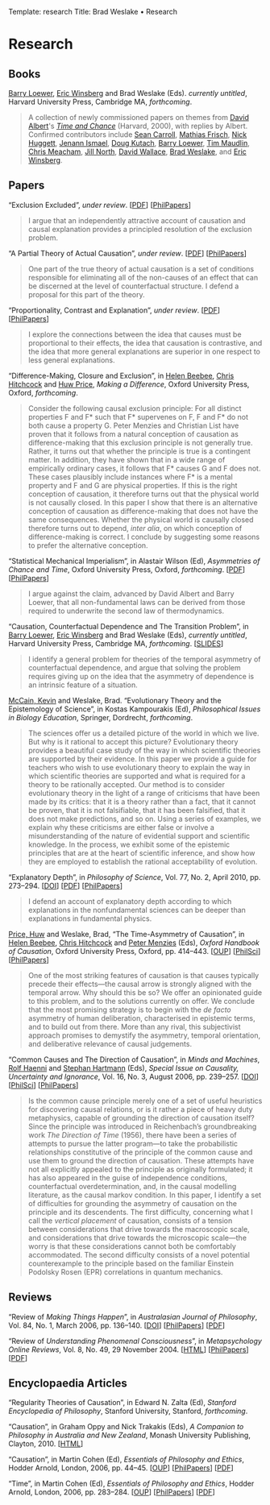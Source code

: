 Template: research
Title: Brad Weslake &bull; Research

# Research

## Books

[Barry Loewer][1], [Eric Winsberg][2] and Brad Weslake (Eds). *currently untitled*, Harvard University Press, Cambridge MA, *forthcoming*.

 [1]: http://rci.rutgers.edu/~loewer/
 [2]: http://www.cas.usf.edu/~ewinsb/

> A collection of newly commissioned papers on themes from [David Albert][3]'s *[Time and Chance][4]* (Harvard, 2000), with replies by Albert. Confirmed contributors include [Sean Carroll][5], [Mathias Frisch][6], [Nick Huggett][7], [Jenann Ismael][8], [Doug Kutach][9], [Barry Loewer][1], [Tim Maudlin][10], [Chris Meacham][11], [Jill North][12], [David Wallace][13], [Brad Weslake][14], and [Eric Winsberg][2]. 

 [3]: http://en.wikipedia.org/wiki/David_Albert
 [4]: http://www.hup.harvard.edu/catalog.php?isbn=9780674011328
 [5]: http://preposterousuniverse.com/
 [6]: http://www.philosophy.umd.edu/Faculty/mfrisch/index.html
 [7]: http://tigger.uic.edu/~huggett/
 [8]: http://www.u.arizona.edu/~jtismael/index.html
 [9]: http://www.brown.edu/Departments/Philosophy/facultymember.php?key=13
 [10]: http://philosophy.rutgers.edu/index.php?option=com_content&task=view&id=111&Itemid=210
 [11]: http://www.umass.edu/philosophy/faculty/meacham.htm
 [12]: http://www.yale.edu/philos/people/north_jill.html
 [13]: http://users.ox.ac.uk/~mert0130/
 [14]: ../../

## Papers

“Exclusion Excluded”, *under review*. \[[<span class="small">PDF</span>][37]\] \[[<span class="small">PhilPapers</span>][38]\]

> I argue that an independently attractive account of causation and causal explanation provides a principled resolution of the exclusion problem. 

“A Partial Theory of Actual Causation”, *under review*. \[[<span class="small">PDF</span>][39]\] \[[<span class="small">PhilPapers</span>][40]\]

> One part of the true theory of actual causation is a set of conditions responsible for eliminating all of the non-causes of an effect that can be discerned at the level of counterfactual structure.  I defend a proposal for this part of the theory.

“Proportionality, Contrast and Explanation”, *under review*. \[[<span class="small">PDF</span>][41]\] \[[<span class="small">PhilPapers</span>][42]\]

> I explore the connections between the idea that causes must be proportional to their effects, the idea that causation is contrastive, and the idea that more general explanations are superior in one respect to less general explanations.

“Difference-Making, Closure and Exclusion”, in [Helen Beebee][beebee], [Chris Hitchcock][hitchcock] and [Huw Price][price], *Making a Difference*, Oxford University Press, Oxford, *forthcoming*.

> Consider the following causal exclusion principle: For all distinct properties F and F* such that F* supervenes on F, F and F* do not both cause a property G.  Peter Menzies and Christian List have proven that it follows from a natural conception of causation as difference-making that this exclusion principle is not generally true.  Rather, it turns out that whether the principle is true is a contingent matter.  In addition, they have shown that in a wide range of empirically ordinary cases, it follows that F* causes G and F does not.  These cases plausibly include instances where F* is a mental property and F and G are physical properties.  If this is the right conception of causation, it therefore turns out that the physical world is not causally closed.  In this paper I show that there is an alternative conception of causation as difference-making that does not have the same consequences.  Whether the physical world is causally closed therefore turns out to depend, *inter alia*, on which conception of difference-making is correct.  I conclude by suggesting some reasons to prefer the alternative conception.

“Statistical Mechanical Imperialism”, in Alastair Wilson (Ed), *Asymmetries of Chance and Time*, Oxford University Press, Oxford, *forthcoming*. \[[<span class="small">PDF</span>][imperialism]\] \[[<span class="small">PhilPapers</span>][imperialism-pp]\]

> I argue against the claim, advanced by David Albert and Barry Loewer, that all non-fundamental laws can be derived from those required to underwrite the second law of thermodynamics.

“Causation, Counterfactual Dependence and The Transition Problem”, in [Barry Loewer][1], [Eric Winsberg][2] and Brad Weslake (Eds), *currently untitled*, Harvard University Press, Cambridge MA, *forthcoming*. \[[<span class="small">SLIDES</span>][transition]\]

> I identify a general problem for theories of the temporal asymmetry of counterfactual dependence, and argue that solving the problem requires giving up on the idea that the asymmetry of dependence is an intrinsic feature of a situation.

[McCain, Kevin][mccain] and Weslake, Brad. “Evolutionary Theory and the Epistemology of Science”, in Kostas Kampourakis (Ed), *Philosophical Issues in Biology Education*, Springer, Dordrecht, *forthcoming*.

> The sciences offer us a detailed picture of the world in which we live. But why is it rational to accept this picture? Evolutionary theory provides a beautiful case study of the way in which scientific theories are supported by their evidence. In this paper we provide a guide for teachers who wish to use evolutionary theory to explain the way in which scientific theories are supported and what is required for a theory to be rationally accepted. Our method is to consider evolutionary theory in the light of a range of criticisms that have been made by its critics: that it is a theory rather than a fact, that it cannot be proven, that it is not falsifiable, that it has been falsified, that it does not make predictions, and so on. Using a series of examples, we explain why these criticisms are either false or involve a misunderstanding of the nature of evidential support and scientific knowledge. In the process, we exhibit some of the epistemic principles that are at the heart of scientific inference, and show how they are employed to establish the rational acceptability of evolution.

 [mccain]: https://sites.google.com/site/kevinmccain/home "Kevin McCain"
  
“Explanatory Depth”, in *Philosophy of Science*, Vol. 77, No. 2, April 2010, pp. 273–294. \[[<span class="small">DOI</span>][15]\] \[[<span class="small">PDF</span>][16]\] \[[<span class="small">PhilPapers</span>][17]\]

> I defend an account of explanatory depth according to which explanations in the nonfundamental sciences can be deeper than explanations in fundamental physics.

 [15]: http://dx.doi.org/10.1086/651316
 [16]: http://goo.gl/O7WJN
 [17]: http://philpapers.org/rec/WESED

[Price, Huw][price] and Weslake, Brad, “The Time-Asymmetry of Causation”, in [Helen Beebee][beebee], [Chris Hitchcock][hitchcock] and [Peter Menzies][menzies] (Eds), *Oxford Handbook of Causation*, Oxford University Press, Oxford, pp. 414–443. \[[<span class="small">OUP</span>][19]\] \[[<span class="small">PhilSci</span>][20]\] \[[<span class="small">PhilPapers</span>][21]\]

> One of the most striking features of causation is that causes typically precede their effects—the causal arrow is strongly aligned with the temporal arrow. Why should this be so? We offer an opinionated guide to this problem, and to the solutions currently on offer. We conclude that the most promising strategy is to begin with the *de facto* asymmetry of human deliberation, characterised in epistemic terms, and to build out from there. More than any rival, this subjectivist approach promises to demystify the asymmetry, temporal orientation, and deliberative relevance of causal judgements.

 [19]: http://www.oup.com/us/catalog/general/subject/Philosophy/Metaphysics/?view=usa&ci=9780199279739
 [20]: http://philsci-archive.pitt.edu/archive/00004475/ "Download via the PhilSci archive"
 [21]: http://philpapers.org/rec/PRITTO
 [beebee]: http://www.birmingham.ac.uk/staff/profiles/philosophy/beebee-helen.aspx "Helen Beebee"
 [price]: http://homepage.mac.com/huw.price/index.html "Huw Price"
 [hitchcock]: http://www.hss.caltech.edu/people/cricky/profile "Chris Hitchcock"
 [menzies]: http://www.phil.mq.edu.au/staff/menzies.htm "Peter Menzies"

“Common Causes and The Direction of Causation”, in *Minds and Machines*, [Rolf Haenni][haenni] and [Stephan Hartmann][hartmann] (Eds), *Special Issue on Causality, Uncertainty and Ignorance*, Vol. 16, No. 3, August 2006, pp. 239–257. \[[<span class="small">DOI</span>][22]\] \[[<span class="small">PhilSci</span>][23]\] \[[<span class="small">PhilPapers</span>][24]\]

> Is the common cause principle merely one of a set of useful heuristics for discovering causal relations, or is it rather a piece of heavy duty metaphysics, capable of grounding the direction of causation itself? Since the principle was introduced in Reichenbach’s groundbreaking work *The Direction of Time* (1956), there have been a series of attempts to pursue the latter program—to take the probabilistic relationships constitutive of the principle of the common cause and use them to ground the direction of causation. These attempts have not all explicitly appealed to the principle as originally formulated; it has also appeared in the guise of independence conditions, counterfactual overdetermination, and, in the causal modelling literature, as the causal markov condition. In this paper, I identify a set of difficulties for grounding the asymmetry of causation on the principle and its descendents. The first difficulty, concerning what I call the *vertical placement* of causation, consists of a tension between considerations that drive towards the macroscopic scale, and considerations that drive towards the microscopic scale—the worry is that these considerations cannot both be comfortably accommodated. The second difficulty consists of a novel potential counterexample to the principle based on the familiar Einstein Podolsky Rosen (EPR) correlations in quantum mechanics.

 [22]: http://dx.doi.org/10.1007/s11023-006-9042-2
 [23]: http://philsci-archive.pitt.edu/archive/00002792/ "Download via the PhilSci archive"
 [24]: http://goo.gl/KOgLr
 [haenni]: http://haenni.shorturl.com/ "Rolf Haenni"
 [hartmann]: http://stephanhartmann.org/ "Stephan Hartmann"

## Reviews

“Review of *Making Things Happen*”, in *Australasian Journal of Philosophy*, Vol. 84, No. 1, March 2006, pp. 136–140. \[[<span class="small">DOI</span>][25]\] \[[<span class="small">PhilPapers</span>][26]\] \[[<span class="small">PDF</span>][27]\]

 [25]: http://dx.doi.org/10.1080/00048400600571935
 [26]: http://goo.gl/VEUQp
 [27]: http://goo.gl/htj6S

“Review of *Understanding Phenomenal Consciousness*”, in *Metapsychology Online Reviews*, Vol. 8, No. 49, 29 November 2004. \[[<span class="small">HTML</span>][28]\] \[[<span class="small">PhilPapers</span>][29]\] \[[<span class="small">PDF</span>][30]\]

 [28]: http://www.mhnet.org/books/books.php?type=de&id=2411
 [29]: http://goo.gl/ZfGY0
 [30]: http://goo.gl/3TwnF

## Encyclopaedia Articles

“Regularity Theories of Causation”, in Edward N. Zalta (Ed), *Stanford Encyclopedia of Philosophy*, Stanford University, Stanford, *forthcoming*.
  
“Causation”, in Graham Oppy and Nick Trakakis (Eds), *A Companion to Philosophy in Australia and New Zealand*, Monash University Publishing, Clayton, 2010. \[[<span class="small">HTML</span>][31]\]  


 [31]: http://books.publishing.monash.edu/apps/bookworm/view/A+Companion+to+Philosophy+in+Australia+and+New+Zealand/56/xhtml/chapter03.html#chapter03sec03

“Causation”, in Martin Cohen (Ed), *Essentials of Philosophy and Ethics*, Hodder Arnold, London, 2006, pp. 44–45. \[[<span class="small">OUP</span>][32]\] \[[<span class="small">PhilPapers</span>][33]\] \[[<span class="small">PDF</span>][34]\]

 [32]: http://www.us.oup.com/us/catalog/general/subject/Philosophy/?view=usa&ci=9780340900284
 [33]: http://goo.gl/gYbLm
 [34]: http://goo.gl/pG1SM

“Time”, in Martin Cohen (Ed), *Essentials of Philosophy and Ethics*, Hodder Arnold, London, 2006, pp. 283–284. \[[<span class="small">OUP</span>][32]\] \[[<span class="small">PhilPapers</span>][35]\] \[[<span class="small">PDF</span>][36]\]

 [35]: http://goo.gl/4hsXe
 [36]: http://goo.gl/oKbVS
 [37]: http://goo.gl/udoXh
 [38]: http://goo.gl/TIII1
 [39]: http://goo.gl/vi3fv
 [40]: http://goo.gl/mH6hh
 [41]: http://goo.gl/iAB3v
 [42]: http://goo.gl/O1g9L
 [transition]: http://goo.gl/8U5iq
 [imperialism]: http://goo.gl/EUiAm
 [imperialism-pp]: http://goo.gl/LKnxp
